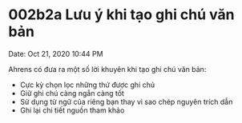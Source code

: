 # 002b2a Lưu ý khi tạo ghi chú văn bản

Date: Oct 21, 2020 10:44 PM

Ahrens có đưa ra một số lời khuyên khi tạo ghi chú văn bản:
- Cực kỳ chọn lọc những thứ được ghi chú
- Giữ ghi chú càng ngắn càng tốt
- Sử dụng từ ngữ của riêng bạn thay vì sao chép nguyên trích dẫn
- Ghi lại chi tiết nguồn tham khảo